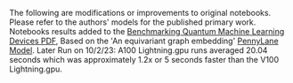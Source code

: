 The following are modifications or improvements to original notebooks. Please refer to the authors' models for the published primary work.
Notebooks results added to the [Benchmarking Quantum Machine Learning Devices PDF](https://www.chemicalqdevice.com/benchmarking-quantum-machine-learning-devices), Based on the 'An equivariant graph embedding' [PennyLane Model](https://pennylane.ai/qml/demos/tutorial_equivariant_graph_embedding). Later Run on 10/2/23: A100 Lightning.gpu runs averaged 20.04 seconds which was approximately 1.2x or 5 seconds faster than the V100 Lightning.gpu. 

